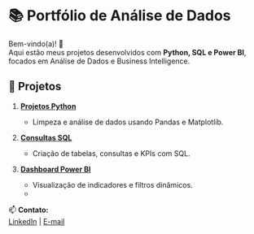# 📚 Portfólio de Análise de Dados

Bem-vindo(a)! 👋  
Aqui estão meus projetos desenvolvidos com **Python, SQL e Power BI**, focados em Análise de Dados e Business Intelligence.

## 🧾 Projetos

1. **[Projetos Python](./projeto_01_analise_vendas_python)**
   - Limpeza e análise de dados usando Pandas e Matplotlib.

2. **[Consultas SQL](./projeto_02_sql_queries_varejo)**
   - Criação de tabelas, consultas e KPIs com SQL.

3. **[Dashboard Power BI](./projeto_03_dashboard_powerbi)**
   - Visualização de indicadores e filtros dinâmicos.
   - 
📫 **Contato:**  
[LinkedIn](https://www.linkedin.com/in/oliveira-guilhermo) | [E-mail](mailto:oliveira.guilhermo@gmail.com)
